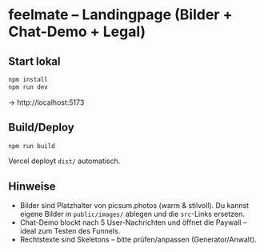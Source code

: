 # feelmate – Landingpage (Bilder + Chat-Demo + Legal)

## Start lokal
```bash
npm install
npm run dev
```
→ http://localhost:5173

## Build/Deploy
```bash
npm run build
```
Vercel deployt `dist/` automatisch.

## Hinweise
- Bilder sind Platzhalter von picsum.photos (warm & stilvoll). Du kannst eigene Bilder in `public/images/` ablegen und die `src`-Links ersetzen.
- Chat-Demo blockt nach 5 User-Nachrichten und öffnet die Paywall – ideal zum Testen des Funnels.
- Rechtstexte sind Skeletons – bitte prüfen/anpassen (Generator/Anwalt).
